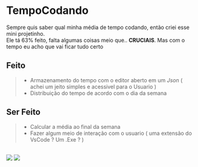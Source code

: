 # TempoCodando
Sempre quis saber qual minha média de tempo codando, então criei esse mini projetinho. </br>
Ele tá 63% feito, falta algumas coisas meio que.. **CRUCIAIS**. Mas com o tempo eu acho que vai ficar tudo certo

## Feito
> - Armazenamento do tempo com o editor aberto em um *Json* ( achei um jeito simples e acessivel para o Usuario )
> - Distribuição do tempo de acordo com o dia da semana

## Ser Feito 
> - Calcular a média ao final da semana
> - Fazer algum meio de interação com o usuario ( uma extensão do VsCode ? Um .Exe ? )

<br>

<img src="https://i.imgur.com/Hkd11nO.png">
<img src="https://i.imgur.com/npRzGRP.png">

